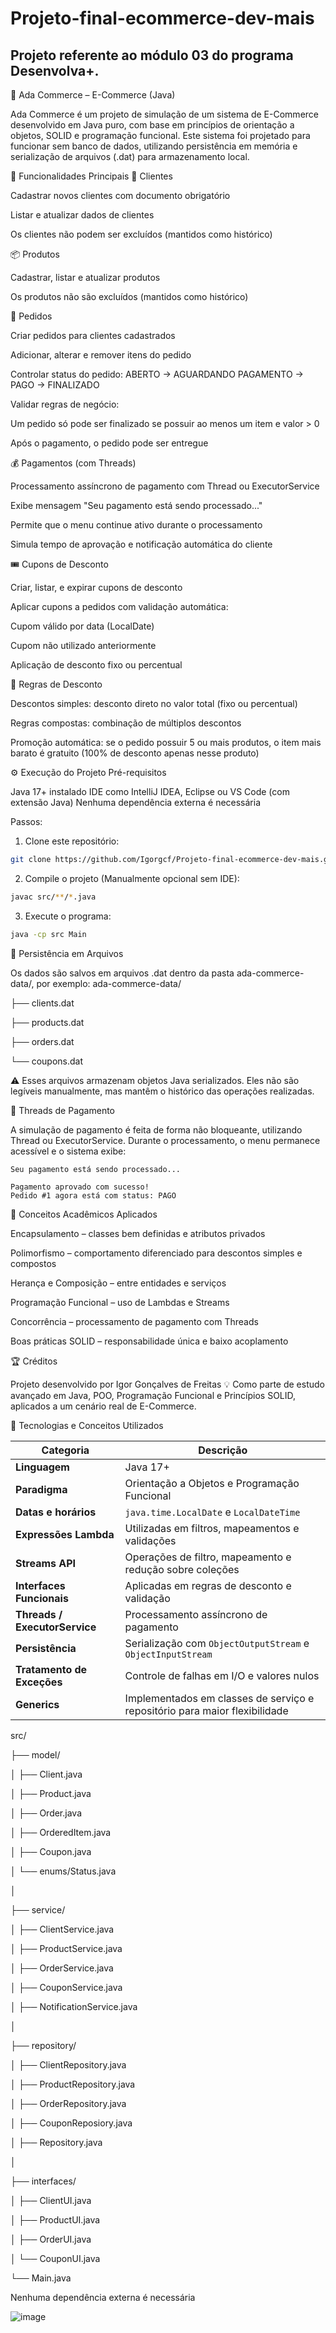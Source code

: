 # Projeto-final-ecommerce-dev-mais
## Projeto referente ao módulo 03 do programa Desenvolva+.
🛒 Ada Commerce – E-Commerce (Java)

Ada Commerce é um projeto de simulação de um sistema de E-Commerce desenvolvido em Java puro, com base em princípios de orientação a objetos, SOLID e programação funcional.
Este sistema foi projetado para funcionar sem banco de dados, utilizando persistência em memória e serialização de arquivos (.dat) para armazenamento local.

🚀 Funcionalidades Principais
👤 Clientes

Cadastrar novos clientes com documento obrigatório

Listar e atualizar dados de clientes

Os clientes não podem ser excluídos (mantidos como histórico)


📦 Produtos

Cadastrar, listar e atualizar produtos

Os produtos não são excluídos (mantidos como histórico)


🧾 Pedidos

Criar pedidos para clientes cadastrados

Adicionar, alterar e remover itens do pedido

Controlar status do pedido: ABERTO → AGUARDANDO PAGAMENTO → PAGO → FINALIZADO

Validar regras de negócio:

Um pedido só pode ser finalizado se possuir ao menos um item e valor > 0

Após o pagamento, o pedido pode ser entregue


💰 Pagamentos (com Threads)

Processamento assíncrono de pagamento com Thread ou ExecutorService

Exibe mensagem "Seu pagamento está sendo processado..."

Permite que o menu continue ativo durante o processamento

Simula tempo de aprovação e notificação automática do cliente


🎟️ Cupons de Desconto

Criar, listar, e expirar cupons de desconto

Aplicar cupons a pedidos com validação automática:

Cupom válido por data (LocalDate)

Cupom não utilizado anteriormente

Aplicação de desconto fixo ou percentual


🧮 Regras de Desconto

Descontos simples: desconto direto no valor total (fixo ou percentual)

Regras compostas: combinação de múltiplos descontos

Promoção automática: se o pedido possuir 5 ou mais produtos, o item mais barato é gratuito (100% de desconto apenas nesse produto)

⚙️ Execução do Projeto
Pré-requisitos

Java 17+ instalado
IDE como IntelliJ IDEA, Eclipse ou VS Code (com extensão Java)
Nenhuma dependência externa é necessária

Passos:
1. Clone este repositório:
```bash
git clone https://github.com/Igorgcf/Projeto-final-ecommerce-dev-mais.git
```
2. Compile o projeto (Manualmente opcional sem IDE):
```bash
javac src/**/*.java
```
3. Execute o programa:
```bash
java -cp src Main
```

💾 Persistência em Arquivos

Os dados são salvos em arquivos .dat dentro da pasta ada-commerce-data/, por exemplo:
ada-commerce-data/

 ├── clients.dat
 
 ├── products.dat
 
 ├── orders.dat
 
 └── coupons.dat

⚠️ Esses arquivos armazenam objetos Java serializados.
Eles não são legíveis manualmente, mas mantêm o histórico das operações realizadas.

🧵 Threads de Pagamento

A simulação de pagamento é feita de forma não bloqueante, utilizando Thread ou ExecutorService.
Durante o processamento, o menu permanece acessível e o sistema exibe:
```nginx
Seu pagamento está sendo processado...

Pagamento aprovado com sucesso!
Pedido #1 agora está com status: PAGO
```

📘 Conceitos Acadêmicos Aplicados

Encapsulamento – classes bem definidas e atributos privados

Polimorfismo – comportamento diferenciado para descontos simples e compostos

Herança e Composição – entre entidades e serviços

Programação Funcional – uso de Lambdas e Streams

Concorrência – processamento de pagamento com Threads

Boas práticas SOLID – responsabilidade única e baixo acoplamento

🏆 Créditos

Projeto desenvolvido por Igor Gonçalves de Freitas 💡
Como parte de estudo avançado em Java, POO, Programação Funcional e Princípios SOLID, aplicados a um cenário real de E-Commerce.

🧠 Tecnologias e Conceitos Utilizados

| Categoria                     | Descrição                                                                  |
| ----------------------------- | -------------------------------------------------------------------------- |
| **Linguagem**                 | Java 17+                                                                   |
| **Paradigma**                 | Orientação a Objetos e Programação Funcional                               |
| **Datas e horários**          | `java.time.LocalDate` e `LocalDateTime`                                    |
| **Expressões Lambda**         | Utilizadas em filtros, mapeamentos e validações                            |
| **Streams API**               | Operações de filtro, mapeamento e redução sobre coleções                   |
| **Interfaces Funcionais**     | Aplicadas em regras de desconto e validação                                |
| **Threads / ExecutorService** | Processamento assíncrono de pagamento                                      |
| **Persistência**              | Serialização com `ObjectOutputStream` e `ObjectInputStream`                |
| **Tratamento de Exceções**    | Controle de falhas em I/O e valores nulos                                  |
| **Generics**                  | Implementados em classes de serviço e repositório para maior flexibilidade |

src/

 ├── model/
 
 │    ├── Client.java
 
 │    ├── Product.java
 
 │    ├── Order.java
 
 │    ├── OrderedItem.java
 
 │    ├── Coupon.java
 
 │    └── enums/Status.java
 
 │
 
 ├── service/
 
 │    ├── ClientService.java
 
 │    ├── ProductService.java
 
 │    ├── OrderService.java
 
 │    ├── CouponService.java
 
 │    ├── NotificationService.java
 
 │
 
 ├── repository/
 
 │    ├── ClientRepository.java
 
 │    ├── ProductRepository.java
 
 │     ├── OrderRepository.java
      
 │    ├── CouponReposiory.java
      
 │     ├── Repository.java
 
 │
 
 ├── interfaces/
 
 │    ├── ClientUI.java
 
 │    ├── ProductUI.java
 
 │    ├── OrderUI.java
 
 │    └── CouponUI.java
 
 └── Main.java

Nenhuma dependência externa é necessária
 
![image](https://img.freepik.com/premium-photo/wildlife-tracks-document-animal-tracks-snow-inviting-viewers-guess-what-wildlife-might-be-nearby_997534-75869.jpg?semt=ais_hybrid&w=740&q=80)
